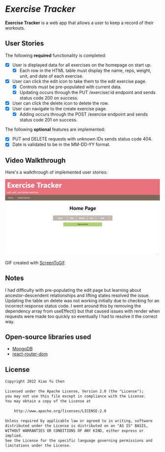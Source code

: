 # *Exercise Tracker*

**Exercise Tracker** is a web app that allows a user to keep a record of their workouts.

## User Stories

The following **required** functionality is completed:

- [x] User is displayed data for all exercises on the homepage on start up.
  - [x]	Each row in the HTML table must display the name, reps, weight, unit, and date of each exercise.
- [x] User can click the edit icon to take them to the edit exercise page.
  - [x] Controls must be pre-populated with current data.
  - [x] Updating occurs through the PUT /exercise/:id endpoint and sends status code 200 on success.
- [x] User can click the delete icon to delete the row.
- [x] User can navigate to the create exercise page.
  - [x] Adding occurs through the POST /exercise endpoint and sends status code 201 on success. 

The following **optional** features are implemented:

- [x] PUT and DELETE requests with unknown IDs sends status code 404.
- [x] Date is validated to be in the MM-DD-YY format.

## Video Walkthrough

Here's a walkthrough of implemented user stories:

<img src='https://github.com/DenxyChen/exercise-tracker-WQ/blob/main/misc/cs290-exercise-tracker.gif' title='Video Walkthrough' width='' alt='Video Walkthrough' />

GIF created with [ScreenToGif](https://www.screentogif.com/).

## Notes

I had difficulty with pre-populating the edit page but learning about ancestor-descendent relationships and lifting states resolved the issue. Updating the table on delete
was not working initially due to checking for an incorrect response status code. I went around this by removing the dependency array from useEffect() but that caused issues 
with render when requests were made too quickly so eventually I had to resolve it the correct way.

## Open-source libraries used

- [MongoDB](https://github.com/mongodb/mongo) 
- [react-router-dom](https://github.com/remix-run/react-router) 

## License

    Copyright 2022 Xiao Yu Chen

    Licensed under the Apache License, Version 2.0 (the "License");
    you may not use this file except in compliance with the License.
    You may obtain a copy of the License at

        http://www.apache.org/licenses/LICENSE-2.0

    Unless required by applicable law or agreed to in writing, software
    distributed under the License is distributed on an "AS IS" BASIS,
    WITHOUT WARRANTIES OR CONDITIONS OF ANY KIND, either express or implied.
    See the License for the specific language governing permissions and
    limitations under the License.
